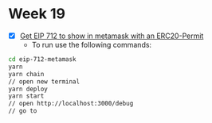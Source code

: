 # Week 19

- [x] [Get EIP 712 to show in metamask with an ERC20-Permit](./eip-712-metamask/)
  - To run use the following commands:
```bash
cd eip-712-metamask
yarn
yarn chain
// open new terminal
yarn deploy
yarn start
// open http://localhost:3000/debug
// go to
```

